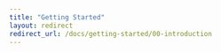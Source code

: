 ```yaml
---
title: "Getting Started"
layout: redirect
redirect_url: /docs/getting-started/00-introduction
---
```

